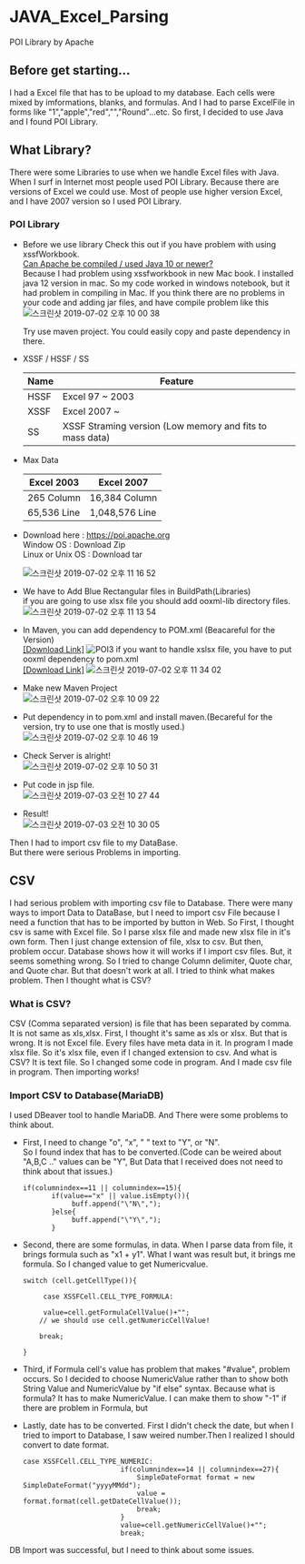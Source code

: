 # JAVA_Excel_Parsing
POI Library by Apache

## Before get starting...
I had a Excel file that has to be upload to my database. 
Each cells were mixed by  imformations, blanks,
 and formulas. And I had to parse ExcelFile in forms
  like "1","apple","red","","Round"...etc. So first, 
  I decided to use Java and I found POI Library.

## What Library?
There were some Libraries to use when 
we handle Excel files with Java. When I 
surf in Internet most people used POI Library. 
Because there are versions of Excel we could use. 
Most of people use higher version Excel, and I have 2007 version so I used POI Library. 

### POI Library
- Before we use library
    Check this out if you have problem with using xssfWorkbook.\
    [Can Apache be compiled / used Java 10 or newer?](https://poi.apache.org/help/faq.html#faq-java10)\
    Because I had problem using xssfworkbook in new Mac book. I installed java 12 version in mac. 
    So my code worked in windows notebook, but it had problem in compiling in Mac.
    If you think there are no problems in your code and adding jar files, and have compile problem like this
    ![스크린샷 2019-07-02 오후 10 00 38](https://user-images.githubusercontent.com/32008149/60514655-e5186a00-9d14-11e9-9f5a-eab1df34fae1.png)
    
    Try use maven project. You could easily copy and paste dependency in there.

- XSSF / HSSF / SS
  
  Name | Feature 
  ----- | ------      
  HSSF | Excel 97 ~ 2003
  XSSF | Excel 2007 ~
  SS   | XSSF Straming version (Low memory and fits to mass data)  
   
- Max Data

    Excel 2003 | Excel 2007 
    ----- | -----
    265 Column | 16,384 Column
    65,536 Line | 1,048,576 Line

- Download here : https://poi.apache.org \
Window OS : Download Zip\
Linux or Unix OS : Download tar

    ![스크린샷 2019-07-02 오후 11 16 52](https://user-images.githubusercontent.com/32008149/60519967-886e7c80-9d1f-11e9-8bf6-d4a4221b5afe.png)
- We have to Add Blue Rectangular files in BuildPath(Libraries)\
if you are going to use xlsx file you should add ooxml-lib directory files.
    ![스크린샷 2019-07-02 오후 11 13 54](https://user-images.githubusercontent.com/32008149/60519806-3cbbd300-9d1f-11e9-960a-b9e905540000.png)

- In Maven, you can add dependency to POM.xml (Beacareful for the Version)\
    [[Download Link]](https://mvnrepository.com/artifact/org.apache.poi/poi/3.17)
    ![POI3](https://user-images.githubusercontent.com/32008149/60109311-1937dc00-97a5-11e9-8ef5-db98598edaad.PNG)
    if you want to handle xslsx file, you have to put ooxml dependency to pom.xml\
    [[Download Link]](https://mvnrepository.com/artifact/org.apache.poi/poi-ooxml/3.17)
    ![스크린샷 2019-07-02 오후 11 34 02](https://user-images.githubusercontent.com/32008149/60521268-ed2ad680-9d21-11e9-96e0-d499a487d272.png)
    
- Make new Maven Project\
    ![스크린샷 2019-07-02 오후 10 09 22](https://user-images.githubusercontent.com/32008149/60515203-180f2d80-9d16-11e9-881e-960d3d0c3fe4.png)

- Put dependency in to pom.xml and install maven.(Becareful for the version, try to use one that is mostly used.) 
    ![스크린샷 2019-07-02 오후 10 46 19](https://user-images.githubusercontent.com/32008149/60517857-5b1fcf80-9d1b-11e9-93f2-946ca674d862.png)

- Check Server is alright!\
    ![스크린샷 2019-07-02 오후 10 50 31](https://user-images.githubusercontent.com/32008149/60518118-d6818100-9d1b-11e9-88bc-716f5217d214.png)

- Put code in jsp file.\
    ![스크린샷 2019-07-03 오전 10 27 44](https://user-images.githubusercontent.com/32008149/60556660-57249980-9d7d-11e9-9f95-0fc77ab8e28d.png)

- Result!\
    ![스크린샷 2019-07-03 오전 10 30 05](https://user-images.githubusercontent.com/32008149/60556762-aa96e780-9d7d-11e9-9578-7c722fc5a40a.png)

    
Then I had to import csv file to my DataBase.\
But there were serious Problems in importing.

## CSV
I had serious problem with importing csv file to Database.
There were many ways to import Data to DataBase, but I need
 to import csv File because I need a function that has to be 
 imported by button in Web. So First, I thought csv is same with Excel file.
So I parse xlsx file and made new xlsx file in it's own form. Then I just change extension of file, 
xlsx to csv. But then, problem occur.
Database shows how it will works if I import csv files. But, it seems something wrong.
So I tried to change Column delimiter, Quote char, and Quote char. 
But that doesn't work at all. I tried to think what makes problem. 
Then I thought what is CSV?

### What is CSV?
CSV (Comma separated version) is file that has been separated 
by comma. It is not same as xls,xlsx. First, I thought it's same 
as xls or xlsx. But that is wrong. It is not Excel file. Every files have meta 
data in it. In program I made xlsx file. So it's xlsx file, even 
if I changed extension to csv. And what is CSV? It is text file. 
So I changed some code in program. And I made csv file in program. 
Then importing works! 

### Import CSV to Database(MariaDB)
I used DBeaver tool to handle MariaDB. And There were some 
problems to think about. 
- First, I need to change "o", "x", " " text to "Y", or "N".  
So I found index that has to be converted.(Code can be weired about "A,B,C .." values can be "Y", But Data that I 
received does not need to think about that issues.)
  ~~~
  if(columnindex==11 || columnindex==15){                   		 
         if(value=="x" || value.isEmpty()){
              buff.append("\"N\","); 
         }else{
              buff.append("\"Y\",");                 			
         } 
  ~~~
- Second, there are some formulas, in data. When I parse data from file, it brings formula such as "x1 + y1".
What I want was result but, it brings me formula. So I changed value to get Numericvalue. 
    ```
    switch (cell.getCellType()){  
    
         case XSSFCell.CELL_TYPE_FORMULA:                        
    
    	 value=cell.getFormulaCellValue()+"";
    	// we should use cell.getNumericCellValue!
    
    	break;
    		                        
    }
   ``` 
- Third, if Formula cell's value has problem that makes "#value", 
         problem occurs. So I decided to choose NumericValue rather than to 
         show both String Value and NumericValue by "if else" syntax. Because what is formula? It has to make
         NumericValue. I can make them to show "-1" if there are problem in Formula, but 
         
- Lastly, date has to be converted. First I didn't check the date, but when I tried to import to Database, 
I saw weired number.Then I realized I should convert to date format. 
    ```
    case XSSFCell.CELL_TYPE_NUMERIC:
                        	if(columnindex==14 || columnindex==27){
                        		SimpleDateFormat format = new SimpleDateFormat("yyyyMMdd");
                        		value = format.format(cell.getDateCellValue());
                        		break;
                        	}
                            value=cell.getNumericCellValue()+"";
                            break;

    ```
DB Import was successful, but I need to think about some issues.

